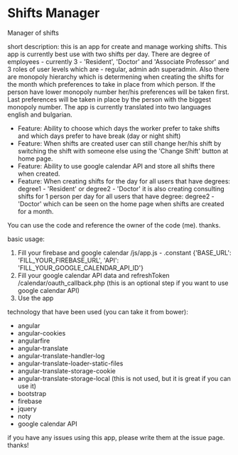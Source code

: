 # Shifts Manager
Manager of shifts

short description: this is an app for create and manage working shifts. This app is currently best use with two shifts per day. There are degree of employees - currently 3 - 'Resident', 'Doctor' and 'Associate Professor' and 3 roles of user levels which are - regular, admin adn superadmin. Also there are monopoly hierarchy which is determening when creating the shifts for the month which preferences to take in place from which person. If the person have lower monopoly number her/his preferences will be taken first. Last preferences will be taken in place by the person with the biggest monopoly number. The app is currently translated into two languages english and bulgarian.
 - Feature: Ability to choose which days the worker prefer to take shifts and which days prefer to have break (day or night shift)
 - Feature: When shifts are created user can still change her/his shift by switching the shift with someone else using the 'Change Shift' button at home page.
 - Feature: Ability to use google calendar API and store all shifts there when created.
 - Feature: When creating shifts for the day for all users that have degrees: degree1 - 'Resident' or degree2 - 'Doctor' it is also creating consulting shifts for 1 person per day for all users that have degree: degree2 - 'Doctor' which can be seen on the home page when shifts are created for a month.

You can use the code and reference the owner of the code (me). thanks.

basic usage: 
 1. Fill your firebase and google calendar  /js/app.js - .constant {'BASE_URL': 'FILL_YOUR_FIREBASE_URL', 'API': 'FILL_YOUR_GOOGLE_CALENDAR_API_ID'}
 2. Fill your google calendar API data and refreshToken /calendar/oauth_callback.php (this is an optional step if you want to use google calendar API)
 3. Use the app
 
technology that have been used (you can take it from bower):
 - angular
 - angular-cookies
 - angularfire
 - angular-translate
 - angular-translate-handler-log
 - angular-translate-loader-static-files
 - angular-translate-storage-cookie
 - angular-translate-storage-local (this is not used, but it is great if you can use it)
 - bootstrap
 - firebase
 - jquery
 - noty
 - google calendar API

if you have any issues using this app, please write them at the issue page. thanks!
